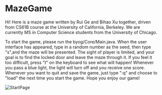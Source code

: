 # MazeGame
Hi! Here is a maze game written by Rui Ge and Bihao Xu together, driven from CS61B course at the University of California, Berkeley. 
We are currently MS in Computer Science students from the University of Chicago.

To start the game, please run the byog/Core/Main.java. 
When the user interface has appeared, type in a random number as the seed, then type "s",and the maze will be presented.
The sight of player is limited, and your goal is to find the locked door and leave the maze through it.
If you feel it too difficult, press "t" on the keyboard to see what will happen!
Whenever you pass a blue light, the light will turn off and you receive one score.
Whenever you want to quit and save the game, just type ":q" and choose to "load" the next time you start the game.
Hope you enjoy our game!

![StartPage](https://https://github.com/hubalu/MazeGame/blob/master/image/1.png?raw=true)
